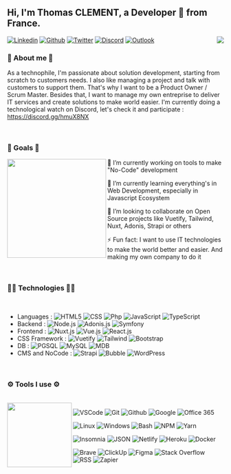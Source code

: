 ## Hi, I'm Thomas CLEMENT, a Developer 🚀 from France.

<p>
 <img align="right" src="https://github-readme-stats.vercel.app/api/top-langs/?username=hakamate&hide_langs_below=.25">
    
[![Linkedin](https://img.shields.io/badge/-Thomas_CLEMENT-blue?style=flat&logo=Linkedin&logoColor=white)](https://www.linkedin.com/in/thomas-clmt/)
[![Github](https://img.shields.io/badge/-Hakamate-181717?style=flat&logo=Github&logoColor=white)](https://github.com/hakamate)
[![Twitter](https://img.shields.io/badge/-@Thomas_CLEMENT-00acee?style=flat&labelColor=00acee&logo=twitter&logoColor=white)](https://twitter.com/Thomas_Clmt_)
[![Discord](https://img.shields.io/badge/-Thomas(Hakamate)1181-7289DA?style=flat&logo=discord&logoColor=white)](https://discord.com/)
[![Outlook](https://img.shields.io/badge/-thomas.clement@viacesi.fr-0078D4?style=flat&logo=Microsoft-Outlook&logoColor=white)](mailto:thomas.clement@viacesi.fr)

### 🤔 About me 🤔
As a technophile, I'm passionate about solution development, starting from scratch to customers needs. I also like managing a project and talk with customers to support them.
That's why I want to be a Product Owner / Scrum Master. Besides that, I want to manage my own entreprise to deliver IT services and create solutions to make world easier. I'm currently doing a technological watch on Discord, let's check it and participate : https://discord.gg/hmuX8NX
</p>

<br>


### 🎯 Goals 🎯
<p><img
  align="left"
  src="https://whybluehost.com/wp-content/uploads/2020/04/gif-1.gif"
  width="230"/>
  
🔭 I’m currently working on tools to make "No-Code" development

🌱 I’m currently learning everything's in Web Development, especially in Javascript Ecosystem

👯 I’m looking to collaborate on Open Source projects like Vuetify, Tailwind, Nuxt, Adonis, Strapi or others

⚡ Fun fact: I want to use IT technologies to make the world better and easier. And making my own company to do it
</p>

<br>

<p>
  
  ### 👨‍💻 Technologies 👨‍💻  
<br>

- Languages : ![HTML5](https://img.shields.io/badge/-HTML5-E34F26?style=flat&logo=html5&logoColor=FFFFFF) ![CSS](https://img.shields.io/badge/-CSS-1572B6?style=flat&logo=css3&logoColor=FFFFFF) ![Php](https://img.shields.io/badge/-Php-777BB4?style=flat&logo=php&logoColor=FFFFFF) ![JavaScript](https://img.shields.io/badge/-JavaScript-F7DF1E?style=flat&logo=javascript&logoColor=000000) ![TypeScript](https://img.shields.io/badge/-TypeScript-007ACC?style=flat&logo=typescript&logoColor=FFFFFF)
- Backend : ![Node.js](https://img.shields.io/badge/-Node.js-339933?style=flat&logo=node.js&logoColor=FFFFFF) ![Adonis.js](https://img.shields.io/badge/-Adonis.js-220052?style=flat&logo=adonisjs&logoColor=FFFFFF) ![Symfony](https://img.shields.io/badge/-Symfony-000000?style=flat&logo=symfony&logoColor=FFFFFF)
- Frontend : ![Nuxt.js](https://img.shields.io/badge/-Nuxt.js-00C58E?style=flat&logo=nuxt.js&logoColor=FFFFFF) ![Vue.js](https://img.shields.io/badge/-Vue.js-4FC08D?style=flat&logo=vue.js&logoColor=FFFFFF) ![React.js](https://img.shields.io/badge/-React.js-61DAFB?style=flat&logo=react&logoColor=FFFFFF)
- CSS Framework : ![Vuetify](https://img.shields.io/badge/-Vuetify-1867C0?style=flat&logo=vuetify&logoColor=FFFFFF) ![Tailwind](https://img.shields.io/badge/-Tailwind-38B2AC?style=flat&logo=tailwind-css&logoColor=FFFFFF) ![Bootstrap](https://img.shields.io/badge/-Bootstrap-563D7C?style=flat&logo=bootstrap&logoColor=FFFFFF)
- DB : ![PGSQL](https://img.shields.io/badge/-PostgreSQL-336791?style=flat&logo=postgresql&logoColor=FFFFFF) ![MySQL](https://img.shields.io/badge/-MySQL-4479A1?style=flat&logo=mysql&logoColor=FFFFFF) ![MDB](https://img.shields.io/badge/-MongoDb-47A248?style=flat&logo=mongodb&logoColor=FFFFFF)
- CMS and NoCode : ![Strapi](https://img.shields.io/badge/-Strapi-2E7EEA?style=flat&logo=strapi&logoColor=FFFFFF) ![Bubble](https://img.shields.io/badge/-Bubble.io-2906D3?style=flat&logo=bubble&logoColor=FFFFFF) ![WordPress](https://img.shields.io/badge/-WordPress-21759B?style=flat&logo=wordpress&logoColor=FFFFFF)
<br>

<p>

### ⚙️ Tools I use ⚙️
<br>
<img
  align="left"
  src="https://media.giphy.com/media/M9gbBd9nbDrOTu1Mqx/giphy.gif"
  width="150"/>

![VSCode](https://img.shields.io/badge/-VSCode-007ACC?style=flat&logo=visual-studio-code&logoColor=FFFFFF)
![Git](https://img.shields.io/badge/-Git-F05032?style=flat&logo=git&logoColor=FFFFFF)
![Github](https://img.shields.io/badge/-Github-181717?style=flat&logo=github&logoColor=FFFFFF)
![Google](https://img.shields.io/badge/-Google-4285F4?style=flat&logo=google&logoColor=FFFFFF)
![Office 365](https://img.shields.io/badge/-Office_365-D83B01?style=flat&logo=microsoft-office&logoColor=FFFFFF)

![Linux](https://img.shields.io/badge/-Linux-FCC624?style=flat&logo=linux&logoColor=FFFFFF)
![Windows](https://img.shields.io/badge/-Windows-0078D6?style=flat&logo=windows&logoColor=FFFFFF)
![Bash](https://img.shields.io/badge/-Bash-4EAA25?style=flat&logo=gnu-bash&logoColor=FFFFFF)
![NPM](https://img.shields.io/badge/-NPM-CB3837?style=flat&logo=npm&logoColor=FFFFFF)
![Yarn](https://img.shields.io/badge/-Yarn-2C8EBB?style=flat&logo=yarn&logoColor=FFFFFF)

![Insomnia](https://img.shields.io/badge/-Insomnia-5849BE?style=flat&logo=insomnia&logoColor=FFFFFF)
![JSON](https://img.shields.io/badge/-JSON-000000?style=flat&logo=json&logoColor=FFFFFF)
![Netlify](https://img.shields.io/badge/-Netlify-00C7B7?style=flat&logo=netlify&logoColor=FFFFFF)
![Heroku](https://img.shields.io/badge/-Heroku-430098?style=flat&logo=heroku&logoColor=FFFFFF)
![Docker](https://img.shields.io/badge/-Docker-2496ED?style=flat&logo=docker&logoColor=FFFFFF)

![Brave](https://img.shields.io/badge/-Brave-FB542B?style=flat&logo=brave&logoColor=FFFFFF)
![ClickUp](https://img.shields.io/badge/-ClickUp-7B68EE?style=flat&logo=clickup&logoColor=FFFFFF)
![Figma](https://img.shields.io/badge/-Figma-F24E1E?style=flat&logo=figma&logoColor=FFFFFF)
![Stack Overflow](https://img.shields.io/badge/-Stack_Overflow-FE7A16?style=flat&logo=stack-overflow&logoColor=FFFFFF)
![RSS](https://img.shields.io/badge/-RSS-FFA500?style=flat&logo=rss&logoColor=FFFFFF)
![Zapier](https://img.shields.io/badge/-Zapier-FF4A00?style=flat&logo=zapier&logoColor=FFFFFF)

</p>
